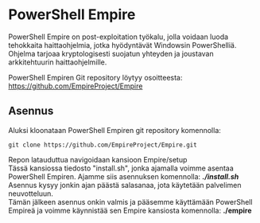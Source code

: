 # PowerShell Empire
PowerShell Empire on post-exploitation työkalu, jolla voidaan luoda tehokkaita haittaohjelmia, jotka hyödyntävät Windowsin PowerShelliä.  
Ohjelma tarjoaa kryptologisesti suojatun yhteyden ja joustavan arkkitehtuurin haittaohjelmille.  

PowerShell Empiren Git repository löytyy osoitteesta: https://github.com/EmpireProject/Empire  


## Asennus  

Aluksi kloonataan PowerShell Empiren git repository komennolla:
```
git clone https://github.com/EmpireProject/Empire.git
```

Repon latauduttua navigoidaan kansioon Empire/setup  
Tässä kansiossa tiedosto "install.sh", jonka ajamalla voimme asentaa PowerShell Empiren.
Ajamme siis asennuksen komennolla: ***./install.sh***
Asennus kysyy jonkin ajan päästä salasanaa, jota käytetään palvelimen neuvotteluun.  
Tämän jälkeen asennus onkin valmis ja pääsemme käyttämään PowerShell Empireä ja voimme käynnistää sen Empire kansiosta komennolla: **./empire**  

